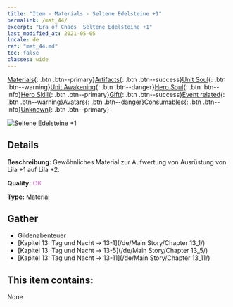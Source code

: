 ```yaml
---
title: "Item - Materials - Seltene Edelsteine +1"
permalink: /mat_44/
excerpt: "Era of Chaos  Seltene Edelsteine +1"
last_modified_at: 2021-05-05
locale: de
ref: "mat_44.md"
toc: false
classes: wide
---
```

 [Materials](/ItemsDE/){: .btn .btn--primary}[Artifacts](/ItemsDE/Artifacts/){: .btn .btn--success}[Unit Soul](/ItemsDE/UnitSoul/){: .btn .btn--warning}[Unit Awakening](/ItemsDE/UnitAwakening/){: .btn .btn--danger}[Hero Soul](/ItemsDE/HeroSoul/){: .btn .btn--info}[Hero Skill](/ItemsDE/HeroSkill/){: .btn .btn--primary}[Gift](/ItemsDE/Gift/){: .btn .btn--success}[Event related](/ItemsDE/Events/){: .btn .btn--warning}[Avatars](/ItemsDE/Avatars/){: .btn .btn--danger}[Consumables](/ItemsDE/Consumables/){: .btn .btn--info}[Unknown](/ItemsDE/Unknown/){: .btn .btn--primary}

 ![Seltene Edelsteine +1](/images/t/i_cailiao_baoshi2.png)

## Details
 **Beschreibung:** Gewöhnliches Material zur Aufwertung von Ausrüstung von Lila +1 auf Lila +2.

 **Quality:** <span style="color: #DA70D6">OK</span>

 **Type:** Material

## Gather

*    Gildenabenteuer 
*    [Kapitel 13: Tag und Nacht -> 13-1](/de/Main Story/Chapter 13_1/) 
*    [Kapitel 13: Tag und Nacht -> 13-5](/de/Main Story/Chapter 13_5/) 
*    [Kapitel 13: Tag und Nacht -> 13-11](/de/Main Story/Chapter 13_11/) 

## This item contains:

  None

